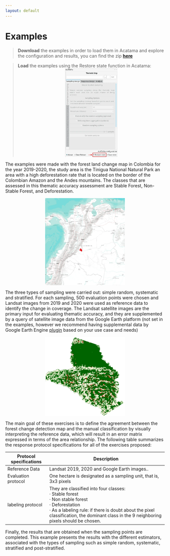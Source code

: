 ```yaml
---
layout: default
---
```


# Examples

> **Download** the examples in order to load them in Acatama and explore the configuration and results, you can find the zip [**here**](https://drive.google.com/uc?export=download&id=1dZwaxA67FbhXY9MZ62LNVMqd8ZPpGJeE)

> **Load** the examples using the Restore state function in Acatama: <img src="img/restore_state.webp" height="280px" style="margin: auto;display: block;">

The examples were made with the forest land change map in Colombia for the year 2019-2020, the study area is the Tinigua 
National Natural Park an area with a high deforestation rate that is located on the border of the Colombian Amazon and 
the Andes mountains. The classes that are assessed in this thematic accuracy assessment are Stable Forest, Non-Stable 
Forest, and Deforestation.

<img src="img/tinigua_aoi_map.webp" width="50%" style="margin: auto;display: block;">

The three types of sampling were carried out: simple random, systematic and stratified. For each sampling, 500 
evaluation points were chosen and Landsat images from 2019 and 2020 were used as reference data to identify the change 
in coverage. The Landsat satellite images are the primary input for evaluating thematic accuracy, and they are 
supplemented by a query of satellite image data from the Google Earth platform (not set in the examples, however we recommend 
having supplemental data by Google Earth Engine [plugin](https://plugins.qgis.org/plugins/ee_plugin/) based on your use 
case and needs)

<img src="img/tinigua_aoi.webp" width="50%" style="margin: auto;display: block;">

The main goal of these exercises is to define the agreement between the forest change detection map and the manual 
classification by visually interpreting the reference data, which will result in an error matrix expressed in terms 
of the area relationship. The following table summarizes the response protocol specifications for all of the exercises proposed:

| Protocol specifications | Description                                                                                                                                                                                                                                         |
|-------------------------|-----------------------------------------------------------------------------------------------------------------------------------------------------------------------------------------------------------------------------------------------------|
| Reference Data          | Landsat 2019, 2020 and Google Earth images..                                                                                                                                                                                                        |
| Evaluation protocol     | One hectare is designated as a sampling unit, that is, 3x3 pixels                                                                                                                                                                                   |
| labeling protocol       | They are classified into four classes: <br>· Stable forest <br>· Non stable forest <br>· Deforestation <br>· As a labeling rule: if there is doubt about the pixel classification, the dominant class in the 9 neighboring pixels should be chosen. |

Finally, the results that are obtained when the sampling points are completed. This example presents the results with the different estimators, associated with the types of sampling such as 
simple random, systematic, stratified and post-stratified.
